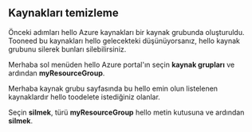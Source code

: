 ## <a name="clean-up-resources"></a>Kaynakları temizleme

Önceki adımları hello Azure kaynakları bir kaynak grubunda oluşturuldu. Tooneed bu kaynakları hello gelecekteki düşünüyorsanız, hello kaynak grubunu silerek bunları silebilirsiniz.
 
Merhaba sol menüden hello Azure portal'ın seçin **kaynak grupları** ve ardından **myResourceGroup**.

Merhaba kaynak grubu sayfasında bu hello emin olun listelenen kaynaklardır hello toodelete istediğiniz olanlar.

Seçin **silmek**, türü **myResourceGroup** hello metin kutusuna ve ardından **silmek**.
